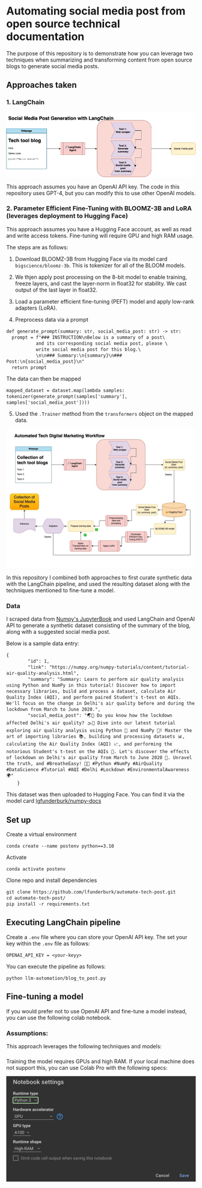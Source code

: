 # Automating social media post from open source technical documentation

The purpose of this repository is to demonstrate how you can leverage two techniques when summarizing and transforming content from open source blogs to generate social media posts.

## Approaches taken 

### 1. LangChain 

![](langchain.jpg)

This approach assumes you have an OpenAI API key. The code in this repository uses GPT-4, but you can modify this to use other OpenAI models. 

### 2. Parameter Efficient Fine-Tuning with BLOOMZ-3B and LoRA (leverages deployment to Hugging Face)

This approach assumes you have a Hugging Face account, as well as read and write access tokens. Fine-tuning will require GPU and high RAM usage. 

The steps are as follows:

1. Download BLOOMZ-3B from Hugging Face via its model card `bigscience/bloomz-3b`. This is tokenizer for all of the BLOOM models.

2. We thjen apply post processing on the 8-bit model to enable training, freeze layers, and cast the layer-norm in float32 for stability. We cast output of the last layer in float32. 

3. Load a parameter efficient fine-tuning (PEFT) model and apply low-rank adapters (LoRA). 

4. Preprocess data via a prompt 

```
def generate_prompt(summary: str, social_media_post: str) -> str:
  prompt = f"### INSTRUCTION\nBelow is a summary of a post\
           and its corresponding social media post, please \
           write social media post for this blog.\
           \n\n### Summary:\n{summary}\n### Post:\n{social_media_post}\n"
  return prompt
```

The data can then be mapped

```
mapped_dataset = dataset.map(lambda samples: tokenizer(generate_prompt(samples['summary'], samples['social_media_post'])))
```

5. Used the `.Trainer` method from the `transformers` object on the mapped data. 

![](LLM-automation.jpg)

In this repository I combined both approaches to first curate synthetic data with the LangChain pipeline, and used the resulting dataset along with the techniques mentioned to fine-tune a model. 

### Data

I scraped data from [Numpy's JupyterBook](https://numpy.org/numpy-tutorials/index.html) and used LangChain and OpenAI API to generate a synthetic dataset consisting of the summary of the blog, along with a suggested social media post. 

Below is a sample data entry:

```
{
        "id": 1,
        "link": "https://numpy.org/numpy-tutorials/content/tutorial-air-quality-analysis.html",
        "summary": "Summary: Learn to perform air quality analysis using Python and NumPy in this tutorial! Discover how to import necessary libraries, build and process a dataset, calculate Air Quality Index (AQI), and perform paired Student's t-test on AQIs. We'll focus on the change in Delhi's air quality before and during the lockdown from March to June 2020.",
        "social_media_post": "🌏💨 Do you know how the lockdown affected Delhi's air quality? 🌫️🧐 Dive into our latest tutorial exploring air quality analysis using Python 🐍 and NumPy 🧪! Master the art of importing libraries 📚, building and processing datasets 📊, calculating the Air Quality Index (AQI) 📈, and performing the notorious Student's t-test on the AQIs 🔬. Let's discover the effects of lockdown on Delhi's air quality from March to June 2020 📆. Unravel the truth, and #BreatheEasy! 💚🌱 #Python #NumPy #AirQuality #DataScience #Tutorial #AQI #Delhi #Lockdown #EnvironmentalAwareness 🌍"
    }
```

This dataset was then uploaded to Hugging Face. You can find it via the model card [lgfunderburk/numpy-docs](https://huggingface.co/datasets/lgfunderburk/numpy-docs)

## Set up

Create a virtual environment

```
conda create --name postenv python==3.10
```

Activate

```
conda activate postenv
```

Clone repo and install dependencies

```
git clone https://github.com/lfunderburk/automate-tech-post.git
cd automate-tech-post/
pip install -r requirements.txt
```

## Executing LangChain pipeline

Create a `.env` file where you can store your OpenAI API key. The set your key within the `.env` file as follows:

```
OPENAI_API_KEY = <your-keyy>
```

You can execute the pipeline as follows:

```
python llm-automation/blog_to_post.py
```

## Fine-tuning a model

If you would prefer not to use OpenAI API and fine-tune a model instead, you can use the following colab notebook. 

### Assumptions:

This approach leverages the following techniques and models:

###

Training the model requires GPUs and high RAM. If your local machine does not support this, you can use Colab Pro with the following specs:

![](colab-reqs.png)